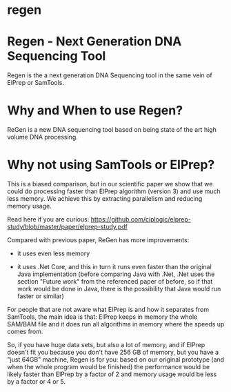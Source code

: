 # regen
Regen - Next Generation DNA Sequencing Tool
====

Regen is the a next generation DNA Sequencing tool in the same vein of ElPrep or SamTools.


Why and When to use Regen?
====

ReGen is a new DNA sequencing tool based on being state of the art high volume DNA processing.

Why not using SamTools or ElPrep? 
====

This is a biased comparison, but in our scientific paper we show that we could do processing faster than ElPrep algorithm (version 3) 
and use much less memory. We achieve this by extracting parallelism and reducing memory usage.

Read here if you are curious:
https://github.com/ciplogic/elprep-study/blob/master/paper/elprep-study.pdf

Compared with previous paper, ReGen has more improvements: 

* it uses even less memory

* it uses .Net Core, and this in turn it runs even faster than the original Java implementation (before comparing Java with .Net, 
.Net uses the section "Future work" from the referenced paper of before, so if that work would be done in Java, there 
is the possibility that Java would run faster or similar)

For people that are not aware what ElPrep is and how it separates from SamTools, the main idea is that: 
ElPrep keeps in memory the whole SAM/BAM file and it does run all algorithms in memory where the speeds up comes from.

So, if you have huge data sets, but also a lot of memory, and if ElPrep doesn't fit you because you don't have 256 GB of memory, 
but you have a "just 64GB" machine, Regen is for you: based on our original prototype (and when the whole program would be finished)
the performance would be likely faster than ElPrep by a factor of 2 and memory usage would be less by a factor or 4 or 5.



